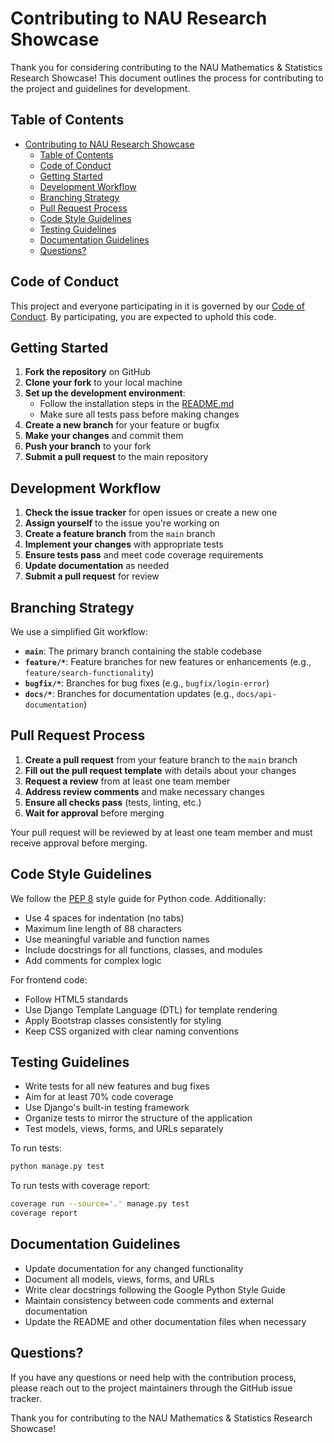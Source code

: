 # Contributing to NAU Research Showcase

Thank you for considering contributing to the NAU Mathematics & Statistics Research Showcase! This document outlines the process for contributing to the project and guidelines for development.

## Table of Contents

- [Contributing to NAU Research Showcase](#contributing-to-nau-research-showcase)
  - [Table of Contents](#table-of-contents)
  - [Code of Conduct](#code-of-conduct)
  - [Getting Started](#getting-started)
  - [Development Workflow](#development-workflow)
  - [Branching Strategy](#branching-strategy)
  - [Pull Request Process](#pull-request-process)
  - [Code Style Guidelines](#code-style-guidelines)
  - [Testing Guidelines](#testing-guidelines)
  - [Documentation Guidelines](#documentation-guidelines)
  - [Questions?](#questions)

## Code of Conduct

This project and everyone participating in it is governed by our [Code of Conduct](CODE_OF_CONDUCT.md). By participating, you are expected to uphold this code.

## Getting Started

1. **Fork the repository** on GitHub
2. **Clone your fork** to your local machine
3. **Set up the development environment**:
   - Follow the installation steps in the [README.md](README.md)
   - Make sure all tests pass before making changes
4. **Create a new branch** for your feature or bugfix
5. **Make your changes** and commit them
6. **Push your branch** to your fork
7. **Submit a pull request** to the main repository

## Development Workflow

1. **Check the issue tracker** for open issues or create a new one
2. **Assign yourself** to the issue you're working on
3. **Create a feature branch** from the `main` branch
4. **Implement your changes** with appropriate tests
5. **Ensure tests pass** and meet code coverage requirements
6. **Update documentation** as needed
7. **Submit a pull request** for review

## Branching Strategy

We use a simplified Git workflow:

- **`main`**: The primary branch containing the stable codebase
- **`feature/*`**: Feature branches for new features or enhancements (e.g., `feature/search-functionality`)
- **`bugfix/*`**: Branches for bug fixes (e.g., `bugfix/login-error`)
- **`docs/*`**: Branches for documentation updates (e.g., `docs/api-documentation`)

## Pull Request Process

1. **Create a pull request** from your feature branch to the `main` branch
2. **Fill out the pull request template** with details about your changes
3. **Request a review** from at least one team member
4. **Address review comments** and make necessary changes
5. **Ensure all checks pass** (tests, linting, etc.)
6. **Wait for approval** before merging

Your pull request will be reviewed by at least one team member and must receive approval before merging.

## Code Style Guidelines

We follow the [PEP 8](https://www.python.org/dev/peps/pep-0008/) style guide for Python code. Additionally:

- Use 4 spaces for indentation (no tabs)
- Maximum line length of 88 characters
- Use meaningful variable and function names
- Include docstrings for all functions, classes, and modules
- Add comments for complex logic

For frontend code:

- Follow HTML5 standards
- Use Django Template Language (DTL) for template rendering
- Apply Bootstrap classes consistently for styling
- Keep CSS organized with clear naming conventions

## Testing Guidelines

- Write tests for all new features and bug fixes
- Aim for at least 70% code coverage
- Use Django's built-in testing framework
- Organize tests to mirror the structure of the application
- Test models, views, forms, and URLs separately

To run tests:

```bash
python manage.py test
```

To run tests with coverage report:

```bash
coverage run --source='.' manage.py test
coverage report
```

## Documentation Guidelines

- Update documentation for any changed functionality
- Document all models, views, forms, and URLs
- Write clear docstrings following the Google Python Style Guide
- Maintain consistency between code comments and external documentation
- Update the README and other documentation files when necessary

## Questions?

If you have any questions or need help with the contribution process, please reach out to the project maintainers through the GitHub issue tracker.

Thank you for contributing to the NAU Mathematics & Statistics Research Showcase!
